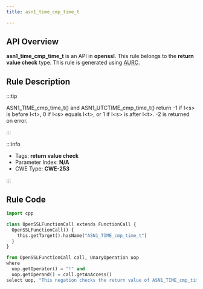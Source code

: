 ```yaml
---
title: asn1_time_cmp_time_t

---
```



## API Overview
**asn1_time_cmp_time_t** is an API in **openssl**. This rule belongs to the **return value check** type. This rule is generated using [AURC](../../tools/AURC).
## Rule Description

:::tip

ASN1_TIME_cmp_time_t() and ASN1_UTCTIME_cmp_time_t() return -1 if I\<s\> is before I\<t\>, 0 if I\<s\> equals I\<t\>, or 1 if I\<s\> is after I\<t\>. -2 is returned on error.

:::

:::info

- Tags: **return value check**
- Parameter Index: **N/A**
- CWE Type: **CWE-253**

:::

## Rule Code
```python
import cpp

class OpenSSLFunctionCall extends FunctionCall {
  OpenSSLFunctionCall() {
    this.getTarget().hasName("ASN1_TIME_cmp_time_t")
  }
}

from OpenSSLFunctionCall call, UnaryOperation uop
where
  uop.getOperator() = "!" and
  uop.getOperand() = call.getAnAccess()
select uop, "This negation checks the return value of ASN1_TIME_cmp_time_t."
```